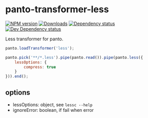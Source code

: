 # panto-transformer-less

[![NPM version][npm-image]][npm-url] [![Downloads][downloads-image]][npm-url] [![Dependency status][david-dm-image]][david-dm-url] [![Dev Dependency status][david-dm-dev-image]][david-dm-dev-url]

Less transformer for panto.

```js
panto.loadTransformer('less');

panto.pick('**/*.less').pipe(panto.read()).pipe(panto.less({
    lessOptions: {
        compress: true
    }
})).end();
```

## options
 - lessOptions: object, see `lessc --help`
 - ignoreError: boolean, if fail when error

[npm-url]: https://npmjs.org/package/panto-transformer-less
[downloads-image]: http://img.shields.io/npm/dm/panto-transformer-less.svg
[npm-image]: http://img.shields.io/npm/v/panto-transformer-less.svg
[david-dm-url]:https://david-dm.org/pantojs/panto-transformer-less
[david-dm-image]:https://david-dm.org/pantojs/panto-transformer-less.svg
[david-dm-dev-url]:https://david-dm.org/pantojs/panto-transformer-less#info=devDependencies
[david-dm-dev-image]:https://david-dm.org/pantojs/panto-transformer-less/dev-status.svg

